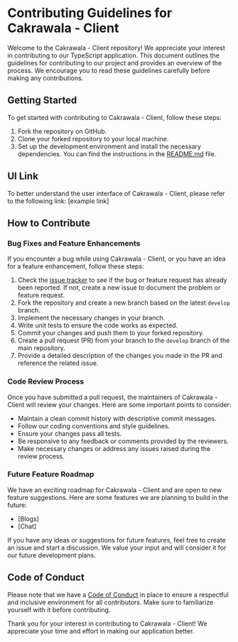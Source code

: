 # Contributing Guidelines for Cakrawala - Client

Welcome to the Cakrawala - Client repository! We appreciate your interest in contributing to our TypeScript application. This document outlines the guidelines for contributing to our project and provides an overview of the process. We encourage you to read these guidelines carefully before making any contributions.

## Getting Started

To get started with contributing to Cakrawala - Client, follow these steps:

1. Fork the repository on GitHub.
2. Clone your forked repository to your local machine.
3. Set up the development environment and install the necessary dependencies. You can find the instructions in the [README.md](./README.md) file.

## UI Link

To better understand the user interface of Cakrawala - Client, please refer to the following link: [example link]

## How to Contribute

### Bug Fixes and Feature Enhancements

If you encounter a bug while using Cakrawala - Client, or you have an idea for a feature enhancement, follow these steps:

1. Check the [issue tracker](https://github.com/pancarona-dev/cakrawala-client/issues) to see if the bug or feature request has already been reported. If not, create a new issue to document the problem or feature request.
2. Fork the repository and create a new branch based on the latest `develop` branch.
3. Implement the necessary changes in your branch.
4. Write unit tests to ensure the code works as expected.
5. Commit your changes and push them to your forked repository.
6. Create a pull request (PR) from your branch to the `develop` branch of the main repository.
7. Provide a detailed description of the changes you made in the PR and reference the related issue.

### Code Review Process

Once you have submitted a pull request, the maintainers of Cakrawala - Client will review your changes. Here are some important points to consider:

- Maintain a clean commit history with descriptive commit messages.
- Follow our coding conventions and style guidelines.
- Ensure your changes pass all tests.
- Be responsive to any feedback or comments provided by the reviewers.
- Make necessary changes or address any issues raised during the review process.

### Future Feature Roadmap

We have an exciting roadmap for Cakrawala - Client and are open to new feature suggestions. Here are some features we are planning to build in the future:

- [Blogs]
- [Chat]

If you have any ideas or suggestions for future features, feel free to create an issue and start a discussion. We value your input and will consider it for our future development plans.

## Code of Conduct

Please note that we have a [Code of Conduct](./CODE_OF_CONDUCT.md) in place to ensure a respectful and inclusive environment for all contributors. Make sure to familiarize yourself with it before contributing.

Thank you for your interest in contributing to Cakrawala - Client! We appreciate your time and effort in making our application better.